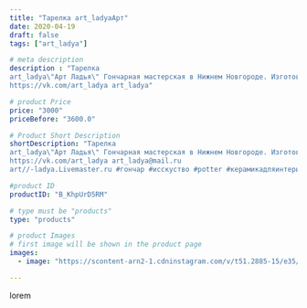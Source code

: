 ```yaml
---
title: "Тарелка art_ladyaАрт"
date: 2020-04-19
draft: false
tags: ["art_ladya"]

# meta description
description : "Тарелка
art_ladya\"Арт Ладья\" Гончарная мастерская в Нижнем Новгороде. Изготовление керамики и мастер//-классы по обучению. 
https://vk.com/art_ladya art_ladya"

# product Price
price: "3000"
priceBefore: "3600.0"

# Product Short Description
shortDescription: "Тарелка
art_ladya\"Арт Ладья\" Гончарная мастерская в Нижнем Новгороде. Изготовление керамики и мастер//-классы по обучению. 
https://vk.com/art_ladya art_ladya@mail.ru 
art//-ladya.Livemaster.ru #гончар #исскуство #potter #керамикадляинтерьера #керамикаручнаяработа #гончарнаямастерская #handmade #посудаизглины #керамика #гончарнаяпосуда #эксклюзивнаякерамика #dishes #decor #ceramicar #роспись #claygoods #тарелкароспись #earthenware #ceramic #design #restaurant #ceramicart #нижнийновгород #авторскаякерамика #bowl #dish #тарелка #plate"

#product ID
productID: "B_KhpUrD5RM"

# type must be "products"
type: "products"

# product Images
# first image will be shown in the product page
images:
  - image: "https://scontent-arn2-1.cdninstagram.com/v/t51.2885-15/e35/93617264_693700638060532_8947189430445258846_n.jpg?se=7&tp=1&_nc_ht=scontent-arn2-1.cdninstagram.com&_nc_cat=104&_nc_ohc=_2g3zO-W7WQAX9VXeHv&ccb=7-4&oh=606c58bb0bd4346b9e3dd584472ef992&oe=60830041&_nc_sid=86f79a&ig_cache_key=MjI5MDc5MTMzNTcwMjAwODkwOA%3D%3D.2-ccb7-4"

---
```

lorem
